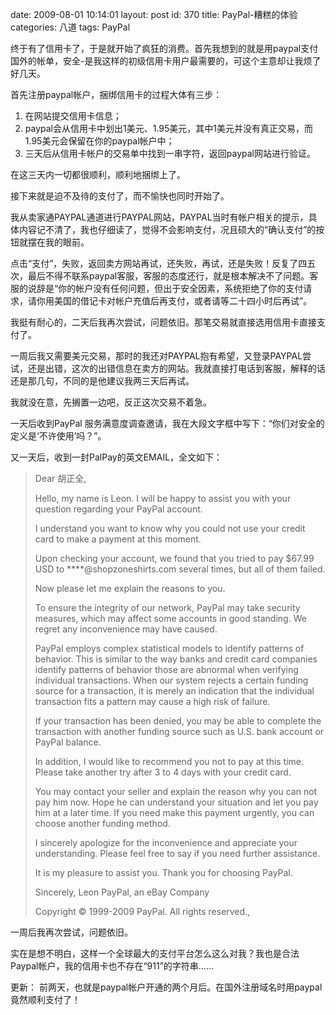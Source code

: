date: 2009-08-01 10:14:01
layout: post
id: 370
title: PayPal-糟糕的体验
categories: 八道
tags: PayPal

终于有了信用卡了，于是就开始了疯狂的消费。首先我想到的就是用paypal支付国外的帐单，安全-是我这样的初级信用卡用户最需要的，可这个主意却让我烦了好几天。

首先注册paypal帐户，捆绑信用卡的过程大体有三步：

1. 在网站提交信用卡信息；
2. paypal会从信用卡中划出1美元、1.95美元，其中1美元并没有真正交易，而1.95美元会保留在你的paypal帐户中；
3. 三天后从信用卡帐户的交易单中找到一串字符，返回paypal网站进行验证。

在这三天内一切都很顺利，顺利地捆绑上了。

接下来就是迫不及待的支付了，而不愉快也同时开始了。

我从卖家通PAYPAL通道进行PAYPAL网站，PAYPAL当时有帐户相关的提示，具体内容记不清了，我也仔细读了，觉得不会影响支付，况且硕大的“确认支付”的按钮就摆在我的眼前。

点击“支付”，失败，返回卖方网站再试，还失败，再试，还是失败！反复了四五次，最后不得不联系paypal客服，客服的态度还行，就是根本解决不了问题。客服的说辞是“你的帐户没有任何问题，但出于安全因素，系统拒绝了你的支付请求，请你用美国的借记卡对帐户充值后再支付，或者请等二十四小时后再试”。

我挺有耐心的，二天后我再次尝试，问题依旧。那笔交易就直接选用信用卡直接支付了。

一周后我又需要美元交易，那时的我还对PAYPAL抱有希望，又登录PAYPAL尝试，还是出错，这次的出错信息在卖方的网站。我就直接打电话到客服，解释的话还是那几句，不同的是他建议我两三天后再试。

我就没在意，先搁置一边吧，反正这次交易不着急。

一天后收到PayPal 服务满意度调查邀请，我在大段文字框中写下：“你们对安全的定义是‘不许使用’吗？”。

又一天后，收到一封PalPay的英文EMAIL，全文如下：



> Dear  胡正全,
> 
> Hello, my name is Leon. I will be happy to assist you with your question
> regarding your PayPal account.
> 
> I understand you want to know why you could not use your credit card to
> make a payment at this moment.
> 
> Upon checking your account, we found that you tried to pay $67.99 USD to
> ****@shopzoneshirts.com several times, but all of them failed.
> 
> Now please let me explain the reasons to you.
> 
> To ensure the integrity of our network, PayPal may take security
> measures, which may affect some accounts in good standing. We regret any
> inconvenience may have caused.
> 
> PayPal employs complex statistical models to identify patterns of
> behavior. This is similar to the way banks and credit card companies
> identify patterns of behavior those are abnormal when verifying
> individual transactions. When our system rejects a certain funding
> source for a transaction, it is merely an indication that the individual
> transaction fits a pattern may cause a high risk of failure.
> 
> If your transaction has been denied, you may be able to complete the
> transaction with another funding source such as U.S. bank account or
> PayPal balance.
> 
> In addition, I would like to recommend you not to pay at this time.
> Please take another try after 3 to 4 days with your credit card.
> 
> You may contact your seller and explain the reason why you can not pay
> him now. Hope he can understand your situation and let you pay him at a
> later time. If you need make this payment urgently, you can choose
> another funding method.
> 
> I sincerely apologize for the inconvenience and appreciate your
> understanding. Please feel free to say if you need further assistance.
> 
> It is my pleasure to assist you. Thank you for choosing PayPal.
> 
> Sincerely,
> Leon
> PayPal, an eBay Company
> 
> Copyright © 1999-2009 PayPal. All rights reserved.,



一周后我再次尝试，问题依旧。

实在是想不明白，这样一个全球最大的支付平台怎么这么对我？我也是合法Paypal帐户，我的信用卡也不存在“911”的字符串……

更新：
前两天，也就是paypal帐户开通的两个月后。在国外注册域名时用paypal竟然顺利支付了！
